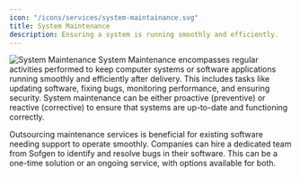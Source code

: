 ```yaml
---
icon: "/icons/services/system-maintainance.svg"
title: System Maintenance
description: Ensuring a system is running smoothly and efficiently.
---
```

![System Maintenance](/images/services/system-maintenance.webp)
System Maintenance encompasses regular activities performed to keep computer systems or software applications running smoothly and efficiently after delivery. This includes tasks like updating software, fixing bugs, monitoring performance, and ensuring security. System maintenance can be either proactive (preventive) or reactive (corrective) to ensure that systems are up-to-date and functioning correctly.

Outsourcing maintenance services is beneficial for existing software needing support to operate smoothly. Companies can hire a dedicated team from Sofgen to identify and resolve bugs in their software. This can be a one-time solution or an ongoing service, with options available for both.